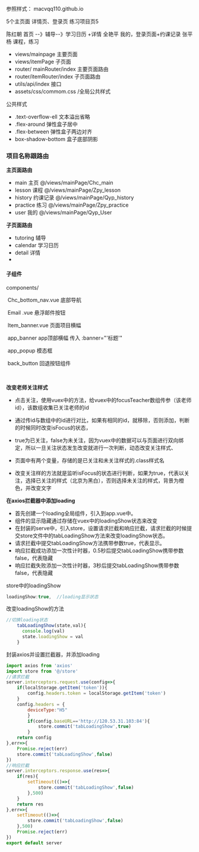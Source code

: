 参照样式： macvqq110.github.io

5个主页面
详情页、登录页
练习项目页5

陈红朝 首页 --》辅导--》学习日历 +详情
全艳平 我的，登录页面+约课记录
张平杨 课程，练习

* views/mainpage 主要页面
* views/itemPage 子页面
* router/ mainRouter/index 主要页面路由
* router/itemRouter/index 子页面路由
* utils/api/index 接口
* assets/css/commom.css /全局公共样式





公共样式

* .text-overflow-ell  文本溢出省略
* .flex-around	弹性盒子居中
* .flex-between  弹性盒子两边对齐
* box-shadow-bottom  盒子底部阴影



### 项目名称跟路由

**主页面路由**

* main	主页  	@/views/mainPage/Chc_main
* lesson    课程      @/views/mainPage/Zpy_lesson
* history     约课记录    @/views/mainPage/Qyp_history
* practice    练习     @/views/mainPage/Zpy_practice
* user      我的    @/views/mainPage/Qyp_User

**子页面路由**

* tutoring     辅导
* calendar   学习日历
* detail      详情
* 



#### 子组件

components/

​	Chc_bottom_nav.vue         底部导航

​	Email .vue      悬浮邮件按钮

​	Item_banner.vue       页面项目横幅

​	app_banner	app顶部横幅   传入 :banner="'标题'"

​	app_popup	模态框

​	back_button    回退按钮组件



​	

**改变老师关注样式**

* 点击关注，使用vuex中的方法，给vuex中的focusTeacher数组传参（该老师id），该数组收集已关注老师的id

* 通过传id与数组中的id进行对比，如果有相同的id，就移除，否则添加，判断的时候同时改变isFocus的状态，

* true为已关注，false为未关注，因为vuex中的数据可以与页面进行双向绑定，所以一旦关注状态发生改变就进行一次判断，动态改变关注样式、

* 页面中有两个变量，存储的是已关注和未关注样式的.class样式名

* 改变关注样的方法就是监听isFocus的状态进行判断，如果为true，代表以关注，选择已关注的样式（北京为黑白），否则选择未关注的样式，背景为橙色，并改变文字



**在axios拦截器中添加loading**

* 首先创建一个loading全局组件，引入到app.vue中。
* 组件的显示隐藏通过存储在vuex中的loadingShow状态来改变
* 在封装的serve中，引入store，设置请求拦截和响应拦截，请求拦截的时候提交store文件中的tabLoadingShow方法来改变loadingShow状态。
* 请求拦截中提交tabLoadingShow方法携带参数true，代表显示。
* 响应拦截成功添加一次性计时器，0.5秒后提交tabLoadingShow携带参数false，代表隐藏
* 响应拦截失败添加一次性计时器，3秒后提交tabLoadingShow携带参数false，代表隐藏

store中的loadingShow

```js
loadingShow:true,  //loading显示状态
```

改变loadingShow的方法

```js
//切换loading状态
    tabLoadingShow(state,val){
      console.log(val)
      state.loadingShow = val
    }
```

封装axios并设置拦截器，并添加loading

```js
import axios from 'axios'
import store from '@/store'
//请求拦截
server.interceptors.request.use(config=>{
    if(localStorage.getItem('token')){
        config.headers.token = localStorage.getItem('token')
    }
    config.headers = {
        deviceType:"H5"
        }
        if(config.baseURL=='http://120.53.31.103:84'){
            store.commit('tabLoadingShow',true)
        }
    return config    
},err=>{
    Promise.reject(err)
    store.commit('tabLoadingShow',false)
})
//响应拦截
server.interceptors.response.use(res=>{
    if(res){
        setTimeout(()=>{
            store.commit('tabLoadingShow',false)
        },500)
    }
    return res
},err=>{
    setTimeout(()=>{
        store.commit('tabLoadingShow',false)
    },500)
    Promise.reject(err)
})
export default server
```

